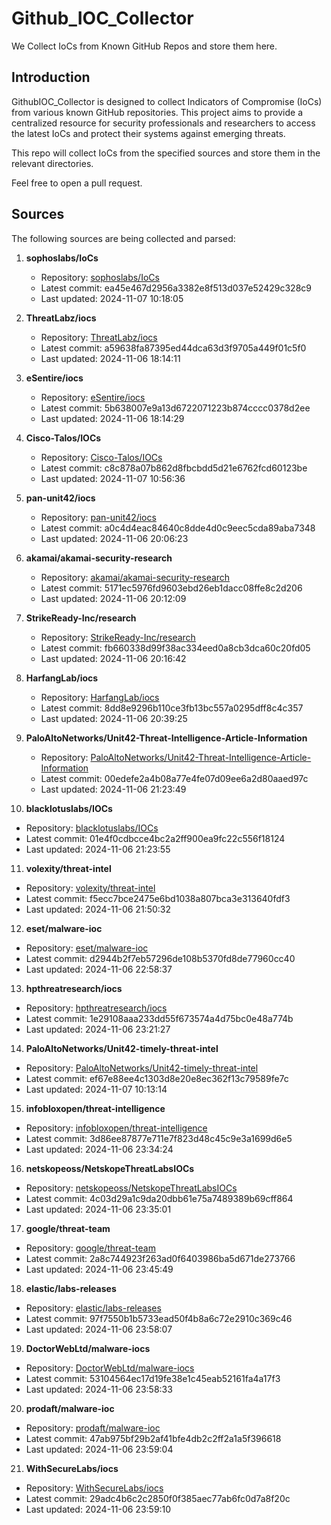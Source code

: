 # Github_IOC_Collector

We Collect IoCs from Known GitHub Repos and store them here. 

## Introduction

GithubIOC_Collector is designed to collect Indicators of Compromise (IoCs) from various known GitHub repositories. This project aims to provide a centralized resource for security professionals and researchers to access the latest IoCs and protect their systems against emerging threats.

This repo will collect IoCs from the specified sources and store them in the relevant directories.

Feel free to open a pull request.

## Sources

The following sources are being collected and parsed:

1. **sophoslabs/IoCs**
   - Repository: [sophoslabs/IoCs](https://github.com/sophoslabs/IoCs)
   - Latest commit: ea45e467d2956a3382e8f513d037e52429c328c9
   - Last updated: 2024-11-07 10:18:05

2. **ThreatLabz/iocs**
   - Repository: [ThreatLabz/iocs](https://github.com/ThreatLabz/iocs)
   - Latest commit: a59638fa87395ed44dca63d3f9705a449f01c5f0
   - Last updated: 2024-11-06 18:14:11

3. **eSentire/iocs**
   - Repository: [eSentire/iocs](https://github.com/eSentire/iocs)
   - Latest commit: 5b638007e9a13d6722071223b874cccc0378d2ee
   - Last updated: 2024-11-06 18:14:29

4. **Cisco-Talos/IOCs**
   - Repository: [Cisco-Talos/IOCs](https://github.com/Cisco-Talos/IOCs)
   - Latest commit: c8c878a07b862d8fbcbdd5d21e6762fcd60123be
   - Last updated: 2024-11-07 10:56:36

5. **pan-unit42/iocs**
   - Repository: [pan-unit42/iocs](https://github.com/pan-unit42/iocs)
   - Latest commit: a0c4d4eac84640c8dde4d0c9eec5cda89aba7348
   - Last updated: 2024-11-06 20:06:23

6. **akamai/akamai-security-research**
   - Repository: [akamai/akamai-security-research](https://github.com/akamai/akamai-security-research)
   - Latest commit: 5171ec5976fd9603ebd26eb1dacc08ffe8c2d206
   - Last updated: 2024-11-06 20:12:09

7. **StrikeReady-Inc/research**
   - Repository: [StrikeReady-Inc/research](https://github.com/StrikeReady-Inc/research)
   - Latest commit: fb660338d99f38ac334eed0a8cb3dca60c20fd05
   - Last updated: 2024-11-06 20:16:42

8. **HarfangLab/iocs**
   - Repository: [HarfangLab/iocs](https://github.com/HarfangLab/iocs)
   - Latest commit: 8dd8e9296b110ce3fb13bc557a0295dff8c4c357
   - Last updated: 2024-11-06 20:39:25

9. **PaloAltoNetworks/Unit42-Threat-Intelligence-Article-Information**
   - Repository: [PaloAltoNetworks/Unit42-Threat-Intelligence-Article-Information](https://github.com/PaloAltoNetworks/Unit42-Threat-Intelligence-Article-Information)
   - Latest commit: 00edefe2a4b08a77e4fe07d09ee6a2d80aaed97c
   - Last updated: 2024-11-06 21:23:49

10. **blacklotuslabs/IOCs**
   - Repository: [blacklotuslabs/IOCs](https://github.com/blacklotuslabs/IOCs)
   - Latest commit: 01e4f0cdbcce4bc2a2ff900ea9fc22c556f18124
   - Last updated: 2024-11-06 21:23:55

11. **volexity/threat-intel**
   - Repository: [volexity/threat-intel](https://github.com/volexity/threat-intel)
   - Latest commit: f5ecc7bce2475e6bd1038a807bca3e313640fdf3
   - Last updated: 2024-11-06 21:50:32

12. **eset/malware-ioc**
   - Repository: [eset/malware-ioc](https://github.com/eset/malware-ioc)
   - Latest commit: d2944b2f7eb57296de108b5370fd8de77960cc40
   - Last updated: 2024-11-06 22:58:37

13. **hpthreatresearch/iocs**
   - Repository: [hpthreatresearch/iocs](https://github.com/hpthreatresearch/iocs)
   - Latest commit: 1e29108aaa233dd55f673574a4d75bc0e48a774b
   - Last updated: 2024-11-06 23:21:27

14. **PaloAltoNetworks/Unit42-timely-threat-intel**
   - Repository: [PaloAltoNetworks/Unit42-timely-threat-intel](https://github.com/PaloAltoNetworks/Unit42-timely-threat-intel)
   - Latest commit: ef67e88ee4c1303d8e20e8ec362f13c79589fe7c
   - Last updated: 2024-11-07 10:13:14

15. **infobloxopen/threat-intelligence**
   - Repository: [infobloxopen/threat-intelligence](https://github.com/infobloxopen/threat-intelligence)
   - Latest commit: 3d86ee87877e711e7f823d48c45c9e3a1699d6e5
   - Last updated: 2024-11-06 23:34:24

16. **netskopeoss/NetskopeThreatLabsIOCs**
   - Repository: [netskopeoss/NetskopeThreatLabsIOCs](https://github.com/netskopeoss/NetskopeThreatLabsIOCs)
   - Latest commit: 4c03d29a1c9da20dbb61e75a7489389b69cff864
   - Last updated: 2024-11-06 23:35:01

17. **google/threat-team**
   - Repository: [google/threat-team](https://github.com/google/threat-team)
   - Latest commit: 2a8c744923f263ad0f6403986ba5d671de273766
   - Last updated: 2024-11-06 23:45:49

18. **elastic/labs-releases**
   - Repository: [elastic/labs-releases](https://github.com/elastic/labs-releases)
   - Latest commit: 97f7550b1b5733ead50f4b8a6c72e2910c369c46
   - Last updated: 2024-11-06 23:58:07

19. **DoctorWebLtd/malware-iocs**
   - Repository: [DoctorWebLtd/malware-iocs](https://github.com/DoctorWebLtd/malware-iocs)
   - Latest commit: 53104564ec17d19fe38e1c45eab52161fa4a17f3
   - Last updated: 2024-11-06 23:58:33

20. **prodaft/malware-ioc**
   - Repository: [prodaft/malware-ioc](https://github.com/prodaft/malware-ioc)
   - Latest commit: 47ab975bf29b2af41bfe4db2c2ff2a1a5f396618
   - Last updated: 2024-11-06 23:59:04

21. **WithSecureLabs/iocs**
   - Repository: [WithSecureLabs/iocs](https://github.com/WithSecureLabs/iocs)
   - Latest commit: 29adc4b6c2c2850f0f385aec77ab6fc0d7a8f20c
   - Last updated: 2024-11-06 23:59:10


